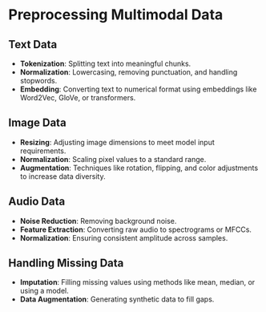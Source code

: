 # Preprocessing Multimodal Data

## Text Data

- **Tokenization**: Splitting text into meaningful chunks.
- **Normalization**: Lowercasing, removing punctuation, and handling stopwords.
- **Embedding**: Converting text to numerical format using embeddings like Word2Vec, GloVe, or transformers.

## Image Data

- **Resizing**: Adjusting image dimensions to meet model input requirements.
- **Normalization**: Scaling pixel values to a standard range.
- **Augmentation**: Techniques like rotation, flipping, and color adjustments to increase data diversity.

## Audio Data

- **Noise Reduction**: Removing background noise.
- **Feature Extraction**: Converting raw audio to spectrograms or MFCCs.
- **Normalization**: Ensuring consistent amplitude across samples.

## Handling Missing Data

- **Imputation**: Filling missing values using methods like mean, median, or using a model.
- **Data Augmentation**: Generating synthetic data to fill gaps.
